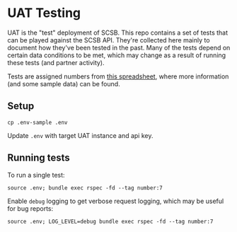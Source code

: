 # UAT Testing

UAT is the "test" deployment of SCSB. This repo contains a set of tests that can be played against the SCSB API. They're collected here mainly to document how they've been tested in the past. Many of the tests depend on certain data conditions to be met, which may change as a result of running these tests (and partner activity).

Tests are assigned numbers from [this spreadsheet](https://docs.google.com/spreadsheets/d/1xTRg69K1gR5S66y3UXOf_ASA-yjQgNPO/edit?ts=5f57dfa2#gid=1447839939), where more information (and some sample data) can be found.

## Setup

```
cp .env-sample .env
```

Update `.env` with target UAT instance and api key.

## Running tests

To run a single test:

```
source .env; bundle exec rspec -fd --tag number:7
```

Enable `debug` logging to get verbose request logging, which may be useful for bug reports:

```
source .env; LOG_LEVEL=debug bundle exec rspec -fd --tag number:7
```
